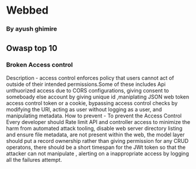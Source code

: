 # Webbed 
### By ayush ghimire


## Owasp top 10

### Broken Access control 
Description - access control enforces policy that users cannot act of outside of their intended permissions.Some of these includes Api unthuorized access due to CORS configurations, giving consent to someboady else account by giving unique id ,maniplating JSON web token access control token or a cookie, bypassing access control checks by modifying the URl, acting as user without logging as a user, and manipulating metadata.
How to prevent - To prevent the Access Control Every developer should Rate limit API and controller access to minimize the harm from automated attack tooling, disable web server directory listing and ensure file metadata, are not present within the web, the model layer should put a record ownership rather than giving permission for any CRUD operatons, there should be a short timespan for the JWt token so that the attacker can not manipulate , alerting on a inappropriate access by logging all the failures attempt.


### 


